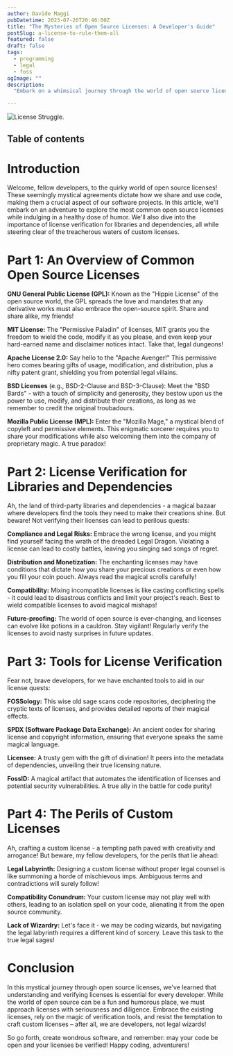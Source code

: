 ```yaml
---
author: Davide Maggi
pubDatetime: 2023-07-26T20:46:00Z
title: "The Mysteries of Open Source Licenses: A Developer's Guide"
postSlug: a-license-to-rule-them-all
featured: false
draft: false
tags:
  - programming
  - legal
  - foss
ogImage: ""
description:
  "Embark on a whimsical journey through the world of open source licenses in this humorous guide for developers. Explore common licenses, learn why license verification is vital, and avoid the pitfalls of crafting custom licenses. Laugh and learn as you navigate the enchanting realm of open source coding!"

---
```


![License Struggle.](/assets/blog/license_article.png)

## Table of contents

# Introduction

Welcome, fellow developers, to the quirky world of open source licenses! These seemingly mystical agreements dictate how we share and use code, making them a crucial aspect of our software projects. In this article, we'll embark on an adventure to explore the most common open source licenses while indulging in a healthy dose of humor. We'll also dive into the importance of license verification for libraries and dependencies, all while steering clear of the treacherous waters of custom licenses.

# Part 1: An Overview of Common Open Source Licenses

**GNU General Public License (GPL):** Known as the "Hippie License" of the open source world, the GPL spreads the love and mandates that any derivative works must also embrace the open-source spirit. Share and share alike, my friends!

**MIT License:** The "Permissive Paladin" of licenses, MIT grants you the freedom to wield the code, modify it as you please, and even keep your hard-earned name and disclaimer notices intact. Take that, legal dungeons!

**Apache License 2.0:** Say hello to the "Apache Avenger!" This permissive hero comes bearing gifts of usage, modification, and distribution, plus a nifty patent grant, shielding you from potential legal villains.

**BSD Licenses** (e.g., BSD-2-Clause and BSD-3-Clause): Meet the "BSD Bards" - with a touch of simplicity and generosity, they bestow upon us the power to use, modify, and distribute their creations, as long as we remember to credit the original troubadours.

**Mozilla Public License (MPL):** Enter the "Mozilla Mage," a mystical blend of copyleft and permissive elements. This enigmatic sorcerer requires you to share your modifications while also welcoming them into the company of proprietary magic. A true paradox!

# Part 2: License Verification for Libraries and Dependencies

Ah, the land of third-party libraries and dependencies - a magical bazaar where developers find the tools they need to make their creations shine. But beware! Not verifying their licenses can lead to perilous quests:

**Compliance and Legal Risks:** Embrace the wrong license, and you might find yourself facing the wrath of the dreaded Legal Dragon. Violating a license can lead to costly battles, leaving you singing sad songs of regret.

**Distribution and Monetization:** The enchanting licenses may have conditions that dictate how you share your precious creations or even how you fill your coin pouch. Always read the magical scrolls carefully!

**Compatibility:** Mixing incompatible licenses is like casting conflicting spells - it could lead to disastrous conflicts and limit your project's reach. Best to wield compatible licenses to avoid magical mishaps!

**Future-proofing:** The world of open source is ever-changing, and licenses can evolve like potions in a cauldron. Stay vigilant! Regularly verify the licenses to avoid nasty surprises in future updates.

# Part 3: Tools for License Verification

Fear not, brave developers, for we have enchanted tools to aid in our license quests:

**FOSSology:** This wise old sage scans code repositories, deciphering the cryptic texts of licenses, and provides detailed reports of their magical effects.

**SPDX (Software Package Data Exchange):** An ancient codex for sharing license and copyright information, ensuring that everyone speaks the same magical language.

**Licensee:** A trusty gem with the gift of divination! It peers into the metadata of dependencies, unveiling their true licensing nature.

**FossID:** A magical artifact that automates the identification of licenses and potential security vulnerabilities. A true ally in the battle for code purity!

# Part 4: The Perils of Custom Licenses

Ah, crafting a custom license - a tempting path paved with creativity and arrogance! But beware, my fellow developers, for the perils that lie ahead:

**Legal Labyrinth:** Designing a custom license without proper legal counsel is like summoning a horde of mischievous imps. Ambiguous terms and contradictions will surely follow!

**Compatibility Conundrum:** Your custom license may not play well with others, leading to an isolation spell on your code, alienating it from the open source community.

**Lack of Wizardry:** Let's face it - we may be coding wizards, but navigating the legal labyrinth requires a different kind of sorcery. Leave this task to the true legal sages!

# Conclusion

In this mystical journey through open source licenses, we've learned that understanding and verifying licenses is essential for every developer. While the world of open source can be a fun and humorous place, we must approach licenses with seriousness and diligence. Embrace the existing licenses, rely on the magic of verification tools, and resist the temptation to craft custom licenses – after all, we are developers, not legal wizards!

So go forth, create wondrous software, and remember: may your code be open and your licenses be verified! Happy coding, adventurers!
